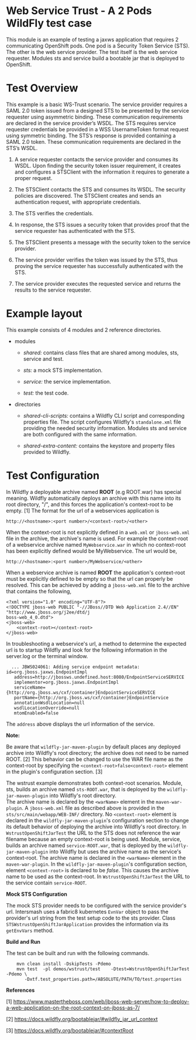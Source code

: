 Web Service Trust - A 2 Pods WildFly test case
=======

This module is an example of testing a jaxws application that requires 2 communicating OpenShift pods.
One pod is a Security Token Service (STS).  The other is the web service provider.  The test itself
is the web service requester.  Modules sts and service build a bootable jar that is deployed to OpenShift.

# Test Overview

This example is a basic WS-Trust scenario.
The service provider requires a SAML 2.0 token issued from a designed STS to be presented by the
service requester using asymmetric binding. These communication requirements are declared in the
service provider’s WSDL. The STS requires service requester credentials be provided in a WSS
UsernameToken format request using symmetric binding. The STS’s response is provided containing
a SAML 2.0 token. These communication requirements are declared in the STS’s WSDL.

 1.   A service requester contacts the service provider and consumes its WSDL. Upon finding the security token issuer requirement, it creates and configures a STSClient with the information it requires to generate a proper request.

 2.   The STSClient contacts the STS and consumes its WSDL. The security policies are discovered. The STSClient creates and sends an authentication request, with appropriate credentials.

 3.   The STS verifies the credentials.

 4.   In response, the STS issues a security token that provides proof that the service requester has authenticated with the STS.

 5.   The STSClient presents a message with the security token to the service provider.

 6.   The service provider verifies the token was issued by the STS, thus proving the service requester has successfully authenticated with the STS.

 7.   The service provider executes the requested service and returns the results to the service requester.


# Example layout

This example consists of 4 modules and 2 reference directories.

- modules
    *   _shared:_ contains class files that are shared among modules, sts, service and test.

    *   _sts:_ a mock STS implementation.

    *   _service:_ the service implementation.

    *   _test:_ the test code.

- directories
    *   _shared-cli-scripts:_ contains a Wildfly CLI script and corresponding properties file.  The script
        configures Wildfly's `standalone.xml` file providing the needed security information.
        Modules sts and service are both configured with the same information.

    *   _shared-extra-content:_ contains the keystore and property files provided to Wildfly.



# Test Configuration

In Wildfly a deployable archive named **ROOT** (e.g ROOT.war) has special meaning.
Wildfly automatically deploys an archive with this name into its root directory,
"/", and this forces the application's context-root to be empty. [1]
The format for the url of a webservices application is
~~~~
http://<hostname>:<port number>/<context-root>/<other>
~~~~
  When the context-root
is not explicitly defined in a `web.xml` or `jboss-web.xml` file in the archive,
the archive's name is used. For example the context-root of a webservice
archive named `MyWebservice.war` in which no context-root has been explicitly
defined would be MyWebservice.  The url would be,
~~~~
http://<hostname>:<port number>/MyWebservice/<other>
~~~~

When a webservice archive is named **ROOT** the application's context-root must be
explicitly defined to be empty so that the url can properly be resolved. This can be achieved
by adding a `jboss-web.xml` file to the archive that contains the following,

    <?xml version="1.0" encoding="UTF-8"?>
    <!DOCTYPE jboss-web PUBLIC "-//JBoss//DTD Web Application 2.4//EN" "http://www.jboss.org/j2ee/dtd/j
    boss-web_4_0.dtd">
    <jboss-web>
        <context-root></context-root>
    </jboss-web>

In troubleshooting a webservice's url,
a method to determine the expected url is to startup Wildfly and look for
the following information in the server.log or the terminal window.

~~~~
  ... JBWS024061: Adding service endpoint metadata: id=org.jboss.jaxws.EndpointImpl
   address=http://jbossws.undefined.host:8080/EndpointServiceSERVICE
   implementor=org.jboss.jaxws.EndpointImpl
   serviceName={http://org.jboss.ws/cxf/container}EndpointServiceSERVICE
   portName={http://org.jboss.ws/cxf/container}EndpointService
   annotationWsdlLocation=null
   wsdlLocationOverride=null
   mtomEnabled=false
~~~~


The `address` above displays the url information of the service.

__Note:__

Be aware that `wildfly-jar-maven-plugin` by default places any deployed archive
into Wildfly's root directory; the archive does not need to be named ROOT. [2]
This behavior can be changed to use the WAR file name as the context-root
by specifying the `<context-root>false<context-root>` element in the plugin's
configuration section. [3]

The wstrust example demonstrates both context-root scenarios.  Module, sts, builds an archive
named `sts-ROOT.war`, that is deployed by the `wildfly-jar-maven-plugin` into Wildfly's
root directory.  
The archive name is declared by the `<warName>` element in the `maven-war-plugin`.
A `jboss-web.xml` file as described above is provided in the `sts/src/main/webapp/WEB-INF/`
directory.  No `<context-root>` element is declared in the `wildfly-jar-maven-plugin`'s
configuration section to change its default behavior of deploying the archive into
Wildfly's root directory.  In `WstrustOpenShiftJarTest` the URL to the STS does not reference
the war filename because an empty context-root is being used.  Module, service, builds an
archive named `service-ROOT.war`, that is deployed by the `wildfly-jar-maven-plugin` into Wildfly
but uses the archive name as the service's context-root.  The archive name is declared in the
`<warName>` element in the `maven-war-plugin`.  In the `wildfly-jar-maven-plugin`'s configuration
section, element `<context-root>` is declared to be *false*.  This causes the archive name
to be used as the context-root.  In `WstrustOpenShiftJarTest` the URL to the service contain
`service-ROOT`.

__Mock STS Configuration__

The mock STS provider needs to be configured with the service provider's url.
Intersmash uses a fabric8 kubernetes `EvnVar` object to pass the provider's url string from
the test setup code to the sts provider.  Class `STSWstrustOpenShiftJarApplication`
provides the information via its `getEnvVars` method.

__Build and Run__

The test can be built and run with the following commands.

~~~~
    mvn clean install -DskipTests -Pdemo
    mvn test  -pl demos/wstrust/test    -Dtest=WstrustOpenShiftJarTest -Pdemo \
       -Dxtf.test_properties.path=/ABSOLUTE/PATH/TO/test.properties
~~~~


__References__

[1] https://www.mastertheboss.com/web/jboss-web-server/how-to-deploy-a-web-application-on-the-root-context-on-jboss-as-7/

[2] https://docs.wildfly.org/bootablejar/#wildfly_jar_url_context

[3] https://docs.wildfly.org/bootablejar/#contextRoot
